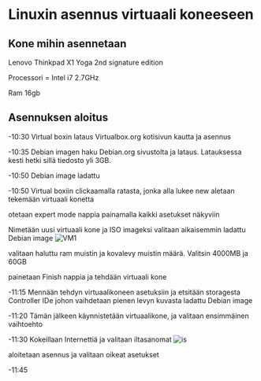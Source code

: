 # Linuxin asennus virtuaali koneeseen
## Kone mihin asennetaan
Lenovo Thinkpad X1 Yoga 2nd signature edition

Processori = Intel i7 2.7GHz

Ram 16gb

## Asennuksen aloitus
-10:30 Virtual boxin lataus Virtualbox.org kotisivun kautta ja asennus

-10:35 Debian imagen haku Debian.org sivustolta ja lataus. Latauksessa kesti hetki sillä tiedosto yli 3GB. 

-10:50 Debian image ladattu

-10:50 Virtual boxiin clickaamalla ratasta, jonka alla lukee new aletaan tekemään virtuaali konetta

otetaan expert mode nappia painamalla kaikki asetukset näkyviin

Nimetään uusi virtuaali kone ja ISO imageksi valitaan aikaisemmin ladattu Debian image
![VM1](https://user-images.githubusercontent.com/112541753/213416845-0092e788-b475-43ae-8350-9b85cb280b4a.JPG)


valitaan haluttu ram muistin ja kovalevy muistin määrä. Valitsin 4000MB ja 60GB

painetaan Finish nappia ja tehdään virtuaali kone

-11:15 Mennään tehdyn virtuaalikoneen asetuksiin ja etsitään storagesta Controller IDe johon vaihdetaan pienen levyn kuvasta ladattu Debian image

-11:20 Tämän jälkeen käynnistetään virtuaalikone, ja valitaan ensimmäinen vaihtoehto

-11:30 Kokeillaan Internettiä ja valitaan iltasanomat
![is](https://user-images.githubusercontent.com/112541753/213416290-69eabf82-3b7d-4f74-8022-0483f57b70a5.JPG)


aloitetaan asennus ja valitaan oikeat asetukset

-11:45 









